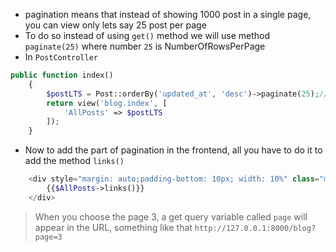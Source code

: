 - pagination means that instead of showing 1000 post in a single page, you can view only lets say 25 post per page 
- To do so instead of using `get()` method we will use method `paginate(25)` where number `25` is NumberOfRowsPerPage
- In `PostController`
````php
public function index()
    {
        $postLTS = Post::orderBy('updated_at', 'desc')->paginate(25);// Get all posts order by updated_at in descending order
        return view('blog.index', [
            'AllPosts' => $postLTS
        ]);
    }
````
- Now to add the part of pagination in the frontend, all you have to do it to add the method `links()`

````php
    <div style="margin: auto;padding-bottom: 10px; width: 10%" class="mx-auto pb-10 w-4/5">
        {{$AllPosts->links()}}
    </div>
````
> When you choose the page 3, a get query variable called `page` will appear in the URL, something like that `http://127.0.0.1:8000/blog?page=3`